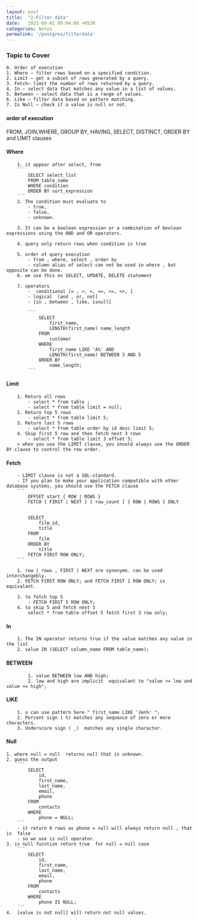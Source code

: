 ```yaml
---
layout: post
title:  "2-Filter data"
date:   2021-09-02 09:04:08 +0530
categories: Notes
permalink: '/postgres/filterdata'
---
```


### Topic to Cover 
	0. Order of execution
	1. Where – filter rows based on a specified condition.
	2. Limit – get a subset of rows generated by a query.
	3. Fetch– limit the number of rows returned by a query.
	4. In – select data that matches any value in a list of values.
	5. Between – select data that is a range of values.
	6. Like – filter data based on pattern matching.
	7. Is Null – check if a value is null or not.

#### order of execution 
FROM, JOIN,WHERE, GROUP BY, HAVING, SELECT, DISTINCT, ORDER BY and LIMIT clauses	
	
#### Where 
		1. it appear after select, from 
		```
			SELECT select_list
			FROM table_name
			WHERE condition
			ORDER BY sort_expression
		```
		2. The condition must evaluate to
			- true,
			- false,
			- unknown. 
			
		3. It can be a boolean expression or a combination of boolean expressions using the AND and OR operators.
		
		4. query only return rows when condition is true
		
		5. order of query execution 
			- from , where, select , order by 
			- column alias of select can not be used in where , but opposite can be done.
		6. we use this on SELECT, UPDATE, DELETE statement
		
		7. operators
			-  conditional [= , >, <, >=, <=, <>, ]
			- logical  [and , or, not]
			- [in , between , like, isnull]
			
			```
				SELECT
					first_name,
					LENGTH(first_name) name_length
				FROM
					customer
				WHERE 
					first_name LIKE 'A%' AND
					LENGTH(first_name) BETWEEN 3 AND 5
				ORDER BY
					name_length;
			```
			
#### Limit
		1. Return all rows	
			- select * from table ;
			- select * from table limit = null;
		2. Return top 5 rows
			- select * from table limit 5;
		3. Return last 5 rows
			- select * from table order by id desc limit 5;
		4. Skip first 5 row and then fetch next 3 rows
			- select * from table limit 3 offset 5;
		> when you use the LIMIT clause, you should always use the ORDER BY clause to control the row order.
		
#### Fetch		
		- LIMIT clause is not a SQL-standard.
		- If you plan to make your application compatible with other database systems, you should use the FETCH clause 
		```
			OFFSET start { ROW | ROWS }
			FETCH { FIRST | NEXT } [ row_count ] { ROW | ROWS } ONLY
			
			
			SELECT
				film_id,
				title
			FROM
				film
			ORDER BY
				title 
			FETCH FIRST ROW ONLY;
		```
		
		1. row | rows , FIRST | NEXT are synonymn. can be used interchangebly.
		2. FETCH FIRST ROW ONLY; and FETCH FIRST 1 ROW ONLY; is equivalant.
		
		3. to fetch top 5 
			- FETCH FIRST 5 ROW ONLY; 
		4. to skip 5 and fetch next 3
			select * from table offset 5 fetch first 3 row only;
			
#### In
		1. The IN operator returns true if the value matches any value in the list
		2. value IN (SELECT column_name FROM table_name);
		
#### BETWEEN
			1. value BETWEEN low AND high;
			2. low and high are implicit  equivalant to "value >= low and value <= high";
		
#### LIKE
		1. u can use pattern here " first_name LIKE 'Jen%' ";
		2. Percent sign ( %) matches any sequence of zero or more characters.
		3. Underscore sign ( _)  matches any single character.
		
#### Null
	1. where null = null  returns null that is unknown.
	2. guess the output 
		```
			SELECT
				id,
				first_name,
				last_name,
				email,
				phone
			FROM
				contacts
			WHERE
				phone = NULL;
		```
		- it return 0 rows as phone = null will always return null , that is  false .
		- so we use is null operator.
	3. is null fucntion return true  for null = null case 
		```
			SELECT
				id,
				first_name,
				last_name,
				email,
				phone
			FROM
				contacts
			WHERE
				phone IS NULL;
		```
	4.  [value is not null] will return not null values.